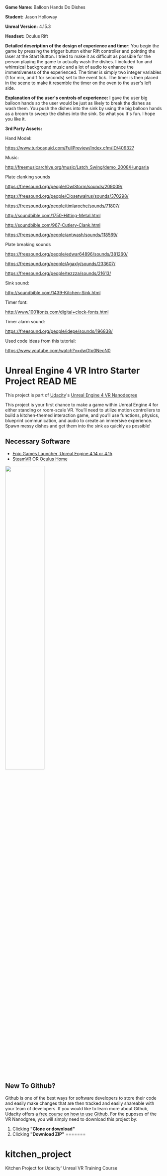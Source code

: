 **Game Name:** Balloon Hands Do Dishes

**Student:** Jason Holloway

**Unreal Version:** 4.15.3

**Headset:** Oculus Rift

**Detailed description of the design of experience and timer:** You begin the game by pressing the trigger button either Rift controller and pointing the laser at the Start Button. I tried to make it as difficult as possible for the person playing the game to actually wash the dishes. I included fun and whimsical background music and a lot of audio to enhance the immersiveness of the experienced. The timer is simply two integer variables (1 for min, and 1 for seconds) set to the event tick. The timer is then placed in the scene to make it resemble the timer on the oven to the user's left side.

**Explanation of the user's controls of experience:** I gave the user big balloon hands so the user would be just as likely to break the dishes as wash them. You push the dishes into the sink by using the big balloon hands as a broom to sweep the dishes into the sink. So what you It's fun. I hope you like it.

**3rd Party Assets:**

Hand Model:

https://www.turbosquid.com/FullPreview/Index.cfm/ID/409327

Music:

http://freemusicarchive.org/music/Latch_Swing/demo_2008/Hungaria


Plate clanking sounds

https://freesound.org/people/OwlStorm/sounds/209009/

https://freesound.org/people/Closetwalrus/sounds/370298/

https://freesound.org/people/timlaroche/sounds/71807/

http://soundbible.com/1750-Hitting-Metal.html

http://soundbible.com/967-Cutlery-Clank.html

https://freesound.org/people/antwash/sounds/118569/


Plate breaking sounds

https://freesound.org/people/edwar64896/sounds/381260/

https://freesound.org/people/Agaxly/sounds/233607/

https://freesound.org/people/tezzza/sounds/21613/

Sink sound:

http://soundbible.com/1439-Kitchen-Sink.html

Timer font:

http://www.1001fonts.com/digital+clock-fonts.html

Timer alarm sound:

https://freesound.org/people/idepe/sounds/196838/

Used code ideas from this tutorial:

https://www.youtube.com/watch?v=dwGtp0NeoN0


# Unreal Engine 4 VR Intro Starter Project READ ME

This project is part of [Udacity](https://www.udacity.com "Udacity - Be in demand")'s [Unreal Engine 4 VR Nanodegree](https://www.udacity.com)

This project is your first chance to make a game within Unreal Engine 4 for either standing or room-scale VR. You’ll need to utilize motion controllers to build a kitchen-themed interaction game, and you’ll use functions, physics, blueprint communication, and audio to create an immersive experience. Spawn messy dishes and get them into the sink as quickly as possible!

## Necessary Software

- [Epic Games Launcher, Unreal Engine 4.14 or 4.15](https://www.unrealengine.com/en-US/blog)
- [SteamVR](http://store.steampowered.com/steamvr) OR [Oculus Home](https://www.oculus.com/setup/)

<img src="https://d17h27t6h515a5.cloudfront.net/topher/2017/November/5a0ef225_epiclauncher/epiclauncher.png" width="50%"/>

## New To Github?

Github is one of the best ways for software developers to store their code and easily make changes that are then tracked and easily shareable with your team of developers. If you would like to learn more about Github, Udacity offers [a free course on how to use Github](https://www.udacity.com/course/how-to-use-git-and-github--ud775). For the puposes of the VR Nanodgree, you will simply need to download this project by:
1. Clicking **"Clone or download"**
2. Clicking **"Download ZIP"**
=======

# kitchen_project
Kitchen Project for Udacity' Unreal VR Training Course

